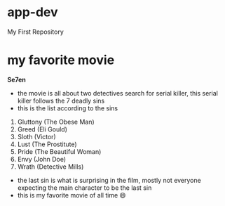 # app-dev
My First Repository

# my favorite movie
**Se7en**
* the movie is all about two detectives search for serial killer, this serial killer follows the 7 deadly sins
* this is the list according to the sins
1. Gluttony (The Obese Man)
2. Greed (Eli Gould)
3. Sloth (Victor)
4. Lust (The Prostitute)
5. Pride (The Beautiful Woman)
6. Envy (John Doe)
7. Wrath (Detective Mills)
* the last sin is what is surprising in the film, mostly not everyone expecting the main character to be the last sin
* this is my favorite movie of all time :smile:
